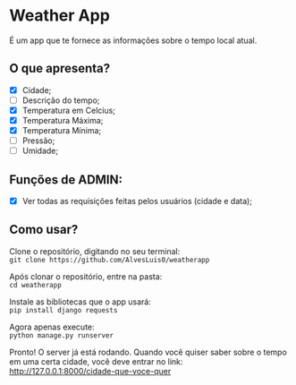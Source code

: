 # Weather App
  É um app que te fornece as informações sobre o tempo local atual.

## O que apresenta?
  - [x] Cidade;
  - [ ] Descrição do tempo;
  - [x] Temperatura em Celcius;
  - [x] Temperatura Máxima;
  - [x] Temperatura Mínima;
  - [ ] Pressão;
  - [ ] Umidade;

## Funções de ADMIN:
  - [x] Ver todas as requisições feitas pelos usuários (cidade e data);

## Como usar?
  Clone o repositório, digitando no seu terminal: <br>
  ```git clone https://github.com/AlvesLuis0/weatherapp```

  Após clonar o repositório, entre na pasta: <br>
  ```cd weatherapp```

  Instale as bibliotecas que o app usará: <br>
  ```pip install django requests```

  Agora apenas execute: <br>
  ```python manage.py runserver```

  Pronto! O server já está rodando.
  Quando você quiser saber sobre o tempo em uma certa cidade, você deve entrar no link:<br>
  <http://127.0.0.1:8000/cidade-que-voce-quer>
